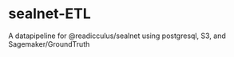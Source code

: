 # sealnet-ETL
A datapipeline for @readicculus/sealnet using postgresql, S3, and Sagemaker/GroundTruth
